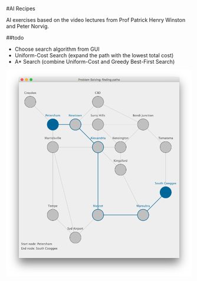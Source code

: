 #AI Recipes

AI exercises based on the video lectures from Prof Patrick Henry Winston and Peter Norvig.

##todo

- Choose search algorithm from GUI
- Uniform-Cost Search (expand the path with the lowest total cost)
- A* Search (combine Uniform-Cost and Greedy Best-First Search)

![Breath-first example](https://raw.githubusercontent.com/fedelopez/ai-recipes/master/graph.png)